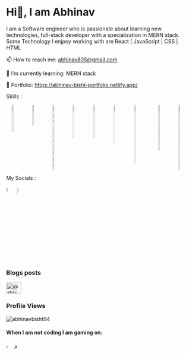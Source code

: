 # Hi👋, I am Abhinav

I am a Software engineer who is passionate about learning new technologies, full-stack developer with a specialization in MERN stack.
Some Technology I enjpoy working with are React | JavaScript | CSS | HTML 

📫 How to reach me: abhinav805@gmail.com

🌱 I’m currently learning: MERN stack

🔭 Portfolio: https://abhinav-bisht-portfolio.netlify.app/

<p>Skills : </p>

<div style="display: flex; justify-content: space-around; width: 100%">
  <img style="width: 5%" src="https://cdn-icons-png.flaticon.com/512/888/888859.png" alt="HTML" />
  <img style="width: 5%" src="https://cdn-icons-png.flaticon.com/512/888/888847.png" alt="CSS" />
  <img style="width: 5%" src="https://cdn-icons-png.flaticon.com/512/5968/5968292.png" alt="JavaScript" />
  <img style="width: 5%" src="https://cdn-icons-png.flaticon.com/512/3334/3334886.png" alt="React" />
  <img style="width: 5%" src="https://raw.githubusercontent.com/reduxjs/redux/master/logo/logo.png" alt="Redux" />
  <img style="width: 5%" src="https://i.ibb.co/n8spVvK/pngegg.png" alt="Node JS" />
  <img style="width: 7%" src="https://www.mementotech.in/assets/images/icons/express.png" alt="Express JS" />
  <img style="width: 5%" src="https://img.icons8.com/color/452/mongodb.png" alt="Mango DB" />
  <img style="width: 5%" src="https://cdn-icons-png.flaticon.com/512/5968/5968381.png" alt="TypeScript" />
</div>


<p>My Socials :</p>
<a href="https://www.linkedin.com/in/abhinav-bisht-1012"> <img style="width: 5%" src="https://cdn-icons.flaticon.com/png/512/3536/premium/3536505.png?token=exp=1653668349~hmac=e6facb503867cef0d19e97515057caf7" alt="LinkedIn" /> </a>
<a href="https://twitter.com/abhinav805"> <img style="width: 5%" src="https://cdn-icons.flaticon.com/png/512/2504/premium/2504947.png?token=exp=1653669169~hmac=9d4c107ba069004ef7b224e60c4a95b2" alt="Twitter" /> </a>

### Blogs posts
<p align="left">
<a href="https://medium.com/@abhinav805" target="blank"><img align="center" src="https://raw.githubusercontent.com/rahuldkjain/github-profile-readme-generator/master/src/images/icons/Social/medium.svg" alt="@abhinav805" height="30" width="40" /></a>
</p>

### Profile Views
<p align="left"> <img src="https://komarev.com/ghpvc/?username=abhinavbisht94&label=Profile%20views&color=0e75b6&style=flat" alt="abhinavbisht94" /> </p>


#### When I am not coding I am gaming on:
<a href="https://discordapp.com/users/432924416830210048"> <img style="width: 4%" src="https://cdn-icons.flaticon.com/png/512/2335/premium/2335279.png?token=exp=1653669558~hmac=814595d8e7cc40c9f642978215254612" alt="Discord Icon" /> </a>
<a href=""> <img style="width: 4%" src="https://icons.iconarchive.com/icons/papirus-team/papirus-apps/256/steam-icon.png" alt="Steam Icon" /> </a>








<!--
<a href="tel:+919997114838"><img style="width: 4%" src="https://i.ibb.co/hX2Gyzc/4213179.png" alt="Phone No." /> </a>
<a href=""> <img style="width: 4%" src="https://cdn-icons-png.flaticon.com/512/588/588308.png" alt="Dota 2 icon" /> </a>
<a href=""> <img style="width: 4%" src="https://i.ibb.co/yyMwGzj/pngwing-com.png" alt="War Thunder" /> </a>

<a href="https://medium.com/@abhinav805"> <img style="width: 4%" src="https://i.ibb.co/J3tKkkZ/2504925.png" alt="Medium" /> </a>

<a href=""> <img style="width: 3%" src="" alt="" /> </a>

🔭 🌱 👯 🤔 💬 📫 😄 ⚡
-->
